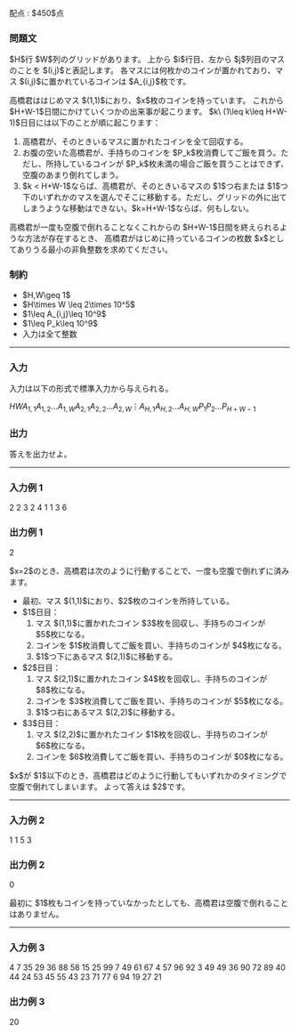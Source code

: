 
<div>

<span>

<span>

<p>
配点 : $450$点
</p>

<div>

<section>

### **問題文**

<p>
$H$行 $W$列のグリッドがあります。
上から $i$行目、左から $j$列目のマスのことを $(i,j)$と表記します。
各マスには何枚かのコインが置かれており、マス $(i,j)$に置かれているコインは $A_{i,j}$枚です。
</p>

<p>
高橋君ははじめマス $(1,1)$におり、$x$枚のコインを持っています。
これから $H+W-1$日間にかけていくつかの出来事が起こります。
$k\ (1\leq k\leq H+W-1)$日目には以下のことが順に起こります：
</p>

<ol>

<li>
高橋君が、そのときいるマスに置かれたコインを全て回収する。
</li>

<li>
お腹の空いた高橋君が、手持ちのコインを $P_k$枚消費してご飯を買う。ただし、所持しているコインが $P_k$枚未満の場合ご飯を買うことはできず、空腹のあまり倒れてしまう。
</li>

<li>
$k < H+W-1$ならば、高橋君が、そのときいるマスの $1$つ右または $1$つ下のいずれかのマスを選んでそこに移動する。ただし、グリッドの外に出てしまうような移動はできない。$k=H+W-1$ならば、何もしない。
</li>

</ol>

<p>
高橋君が一度も空腹で倒れることなくこれからの $H+W-1$日間を終えられるような方法が存在するとき、
高橋君がはじめに持っているコインの枚数 $x$としてありうる最小の非負整数を求めてください。
</p>

</section>

</div>

<div>

<section>

### **制約**

<ul>

<li>
$H,W\geq 1$
</li>

<li>
$H\times W \leq 2\times 10^5$
</li>

<li>
$1\leq A_{i,j}\leq 10^9$
</li>

<li>
$1\leq P_k\leq 10^9$
</li>

<li>
入力は全て整数
</li>

</ul>

</section>

</div>

---

<div>

<div>

<section>

### **入力**

<p>
入力は以下の形式で標準入力から与えられる。
</p>

<div>

$H$$W$$A_{1,1}$$A_{1,2}$$\dots$$A_{1,W}$$A_{2,1}$$A_{2,2}$$\dots$$A_{2,W}$$\vdots$$A_{H,1}$$A_{H,2}$$\dots$$A_{H,W}$$P_1$$P_2$$\dots$$P_{H+W-1}$
</div>

</section>

</div>

<div>

<section>

### **出力**

<p>
答えを出力せよ。
</p>

</section>

</div>

</div>

---

<div>

<section>

### **入力例 1**

<div>

2 2
3 2
4 1
1 3 6

</div>

</section>

</div>

<div>

<section>

### **出力例 1**

<div>

2

</div>

<p>
$x=2$のとき、高橋君は次のように行動することで、一度も空腹で倒れずに済みます。
</p>

<ul>

<li>
最初、マス $(1,1)$におり、$2$枚のコインを所持している。
</li>

<li>
$1$日目：
<ol>

<li>
マス $(1,1)$に置かれたコイン $3$枚を回収し、手持ちのコインが $5$枚になる。
</li>

<li>
コインを $1$枚消費してご飯を買い、手持ちのコインが $4$枚になる。
</li>

<li>
$1$つ下にあるマス $(2,1)$に移動する。
</li>

</ol>

</li>

<li>
$2$日目：
<ol>

<li>
マス $(2,1)$に置かれたコイン $4$枚を回収し、手持ちのコインが $8$枚になる。
</li>

<li>
コインを $3$枚消費してご飯を買い、手持ちのコインが $5$枚になる。
</li>

<li>
$1$つ右にあるマス $(2,2)$に移動する。
</li>

</ol>

</li>

<li>
$3$日目：
<ol>

<li>
マス $(2,2)$に置かれたコイン $1$枚を回収し、手持ちのコインが $6$枚になる。
</li>

<li>
コインを $6$枚消費してご飯を買い、手持ちのコインが $0$枚になる。
</li>

</ol>

</li>

</ul>

<p>
$x$が $1$以下のとき、高橋君はどのように行動してもいずれかのタイミングで空腹で倒れてしまいます。
よって答えは $2$です。
</p>

</section>

</div>

---

<div>

<section>

### **入力例 2**

<div>

1 1
5
3

</div>

</section>

</div>

<div>

<section>

### **出力例 2**

<div>

0

</div>

<p>
最初に $1$枚もコインを持っていなかったとしても、高橋君は空腹で倒れることはありません。
</p>

</section>

</div>

---

<div>

<section>

### **入力例 3**

<div>

4 7
35 29 36 88 58 15 25
99 7 49 61 67 4 57
96 92 3 49 49 36 90
72 89 40 44 24 53 45
55 43 23 71 77 6 94 19 27 21

</div>

</section>

</div>

<div>

<section>

### **出力例 3**

<div>

20

</div>

</section>

</div>

</span>

</span>

</div>

